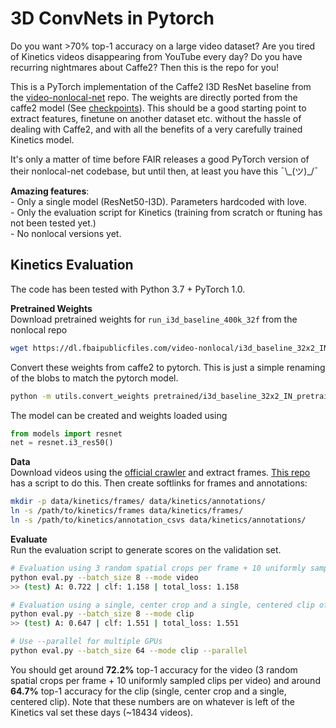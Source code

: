 # 3D ConvNets in Pytorch

Do you want >70% top-1 accuracy on a large video dataset? Are you tired of Kinetics videos disappearing from YouTube every day? Do you have recurring nightmares about Caffe2? Then this is the repo for you!

This is a PyTorch implementation of the Caffe2 I3D ResNet baseline from the [video-nonlocal-net](https://github.com/facebookresearch/video-nonlocal-net) repo. The weights are directly ported from the caffe2 model (See [checkpoints](https://github.com/facebookresearch/video-nonlocal-net#main-results)). This should be a good starting point to extract features, finetune on another dataset etc. without the hassle of dealing with Caffe2, and with all the benefits of a very carefully trained Kinetics model. 

It's only a matter of time before FAIR releases a good PyTorch version of their nonlocal-net codebase, but until then, at least you have this ¯\\\_(ツ)\_/¯

**Amazing features**:  
&#8291;- Only a single model (ResNet50-I3D). Parameters hardcoded with love.  
&#8291;- Only the evaluation script for Kinetics (training from scratch or ftuning has not been tested yet.)  
&#8291;- No nonlocal versions yet.   


## Kinetics Evaluation

The code has been tested with Python 3.7 + PyTorch 1.0.

**Pretrained Weights**  
Download pretrained weights for `run_i3d_baseline_400k_32f` from the nonlocal repo
```bash
wget https://dl.fbaipublicfiles.com/video-nonlocal/i3d_baseline_32x2_IN_pretrain_400k.pkl -P pretrained/
```
Convert these weights from caffe2 to pytorch. This is just a simple renaming of the blobs to match the pytorch model.
```bash
python -m utils.convert_weights pretrained/i3d_baseline_32x2_IN_pretrain_400k.pkl pretrained/i3d_r50_kinetics.pth
```

The model can be created and weights loaded using
```python
from models import resnet
net = resnet.i3_res50()
```

**Data**   
Download videos using the [official crawler](https://github.com/activitynet/ActivityNet/tree/master/Crawler/Kinetics) and extract frames. [This repo](https://github.com/kenshohara/3D-ResNets-PyTorch/#kinetics) has a script to do this. Then create softlinks for frames and annotations:
```bash
mkdir -p data/kinetics/frames/ data/kinetics/annotations/
ln -s /path/to/kinetics/frames data/kinetics/frames/
ln -s /path/to/kinetics/annotation_csvs data/kinetics/annotations/
```

**Evaluate**  
Run the evaluation script to generate scores on the validation set. 
```bash
# Evaluation using 3 random spatial crops per frame + 10 uniformly sampled clips per video
python eval.py --batch_size 8 --mode video
>> (test) A: 0.722 | clf: 1.158 | total_loss: 1.158

# Evaluation using a single, center crop and a single, centered clip of 32 frames
python eval.py --batch_size 8 --mode clip
>> (test) A: 0.647 | clf: 1.551 | total_loss: 1.551

# Use --parallel for multiple GPUs
python eval.py --batch_size 64 --mode clip --parallel
```

You should get around **72.2%** top-1 accuracy for the video (3 random spatial crops per frame + 10 uniformly sampled clips per video) and around **64.7%** top-1 accuracy for the clip (single, center crop and a single, centered clip). Note that these numbers are on whatever is left of the Kinetics val set these days (~18434 videos).